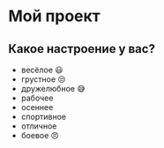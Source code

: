 # Мой проект

## Какое настроение у вас?
* весёлое :smiley:
* грустное :unamused:
* дружелюбное :sweat_smile:
* рабочее
* осеннее
* спортивное
* отличное
* боевое :angry: